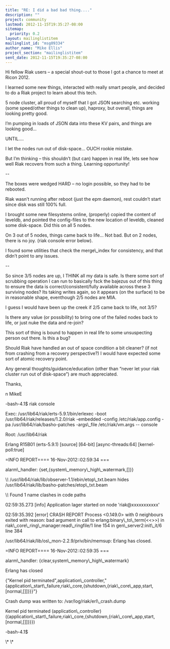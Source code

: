 ```yaml
---
title: "RE: I did a bad bad thing...."
description: ""
project: community
lastmod: 2012-11-15T19:35:27-08:00
sitemap:
  priority: 0.2
layout: mailinglistitem
mailinglist_id: "msg09334"
author_name: "Mike Ellis"
project_section: "mailinglistitem"
sent_date: 2012-11-15T19:35:27-08:00
---
```



Hi fellow Riak users – a special shout-out to those I got a chance to meet
at Ricon 2012.

I learned some new things, interacted with really smart people, and decided
to do a Riak project to learn about this tech.

5 node cluster, all proud of myself that I got JSON searching etc. working
(some speed/other things to clean up), haproxy, but overall, things are
looking pretty good.

I’m pumping in loads of JSON data into these KV pairs, and things are
looking good…

UNTIL….

I let the nodes run out of disk-space… OUCH rookie mistake.

But I’m thinking – this shouldn’t (but can) happen in real life, lets see
how well Riak recovers from such a thing. Learning opportunity!

--

The boxes were wedged HARD – no login possible, so they had to be rebooted.

Riak wasn’t running after reboot (just the epm daemon), rest couldn’t start
since disk was still 100% full.

I brought some new filesystems online, (properly) copied the content of
leveldb, and pointed the config-files to the new location of leveldb,
cleaned some disk-space. Did this on all 5 nodes.

On 3 out of 5 nodes, things came back to life… Not bad. But on 2 nodes,
there is no joy. (riak console error below).

I found some utilities that check the merge\\_index for consistency, and that
didn’t point to any issues.

--

So since 3/5 nodes are up, I THINK all my data is safe. Is there some sort
of scrubbing operation I can run to basically fsck the bajezus out of this
thing to ensure the data is correct/consistent/fully available across these
3 surviving nodes? Its taking writes again, so it appears (on the surface)
to be in reasonable shape, eventhough 2/5 nodes are MIA.

I guess I would have been up the creek if 2/5 came back to life, not 3/5?

Is there any value (or possibility) to bring one of the failed nodes back
to life, or just nuke the data and re-join?

This sort of thing is bound to happen in real life to some unsuspecting
person out there. Is this a bug?

Should Riak have handled an out of space condition a bit cleaner? (if not
from crashing from a recovery perspective?) I would have expected some sort
of atomic recovery point.

Any general thoughts/guidance/education (other than “never let your riak
cluster run out of disk-space”) are much appreciated.

Thanks,

n MikeE

-bash-4.1$ riak console

Exec: /usr/lib64/riak/erts-5.9.1/bin/erlexec -boot
/usr/lib64/riak/releases/1.2.0/riak -embedded -config
/etc/riak/app.config -pa
/usr/lib64/riak/basho-patches -args\\_file /etc/riak/vm.args --
console

Root: /usr/lib64/riak

Erlang R15B01 (erts-5.9.1) [source] [64-bit] [async-threads:64]
[kernel-poll:true]

=INFO REPORT==== 16-Nov-2012::02:59:34 ===

 alarm\\_handler: {set,{system\\_memory\\_high\\_watermark,[]}}

\\*\\* /usr/lib64/riak/lib/observer-1.1/ebin/etop\\_txt.beam hides
/usr/lib64/riak/lib/basho-patches/etop\\_txt.beam

\\*\\* Found 1 name clashes in code paths

02:59:35.273 [info] Application lager started on node 'riak@xxxxxxxxxxx'

02:59:35.392 [error] CRASH REPORT Process &lt;0.149.0&gt; with 0 neighbours
exited with reason: bad argument in call to erlang:binary\\_to\\_term(&lt;&lt;&gt;&gt;) in
riak\\_core\\_ring\\_manager:read\\_ringfile/1 line 154 in gen\\_server2:init\\_it/6
line 384

/usr/lib64/riak/lib/os\\_mon-2.2.9/priv/bin/memsup: Erlang has closed.

=INFO REPORT==== 16-Nov-2012::02:59:35 ===

 alarm\\_handler: {clear,system\\_memory\\_high\\_watermark}

Erlang has closed

 {"Kernel pid
terminated",application\\_controller,"{application\\_start\\_failure,riak\\_core,{shutdown,{riak\\_core\\_app,start,[normal,[]]}}}"}

Crash dump was written to: /var/log/riak/erl\\_crash.dump

Kernel pid terminated (application\\_controller)
({application\\_start\\_failure,riak\\_core,{shutdown,{riak\\_core\\_app,start,[normal,[]]}}})

-bash-4.1$

\\* \\*
